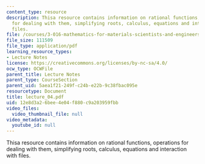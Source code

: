 ```yaml
---
content_type: resource
description: Thisa resource contains information on rational functions, operations
  for dealing with them, simplifying roots, calculus, equations and interaction with
  files.
file: /courses/3-016-mathematics-for-materials-scientists-and-engineers-fall-2005/12e8d3a26bee4e04f880c9a203959fbb_lecture_04.pdf
file_size: 111509
file_type: application/pdf
learning_resource_types:
- Lecture Notes
license: https://creativecommons.org/licenses/by-nc-sa/4.0/
ocw_type: OCWFile
parent_title: Lecture Notes
parent_type: CourseSection
parent_uid: 5aea1f21-249f-c24b-e22b-9c38fbac095e
resourcetype: Document
title: lecture_04.pdf
uid: 12e8d3a2-6bee-4e04-f880-c9a203959fbb
video_files:
  video_thumbnail_file: null
video_metadata:
  youtube_id: null
---
```

Thisa resource contains information on rational functions, operations for dealing with them, simplifying roots, calculus, equations and interaction with files.